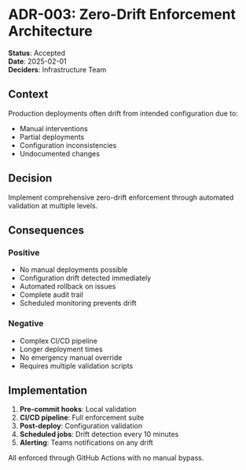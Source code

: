 # ADR-003: Zero-Drift Enforcement Architecture

**Status**: Accepted  
**Date**: 2025-02-01  
**Deciders**: Infrastructure Team

## Context

Production deployments often drift from intended configuration due to:
- Manual interventions
- Partial deployments
- Configuration inconsistencies
- Undocumented changes

## Decision

Implement comprehensive zero-drift enforcement through automated validation at multiple levels.

## Consequences

### Positive
- No manual deployments possible
- Configuration drift detected immediately
- Automated rollback on issues
- Complete audit trail
- Scheduled monitoring prevents drift

### Negative
- Complex CI/CD pipeline
- Longer deployment times
- No emergency manual override
- Requires multiple validation scripts

## Implementation

1. **Pre-commit hooks**: Local validation
2. **CI/CD pipeline**: Full enforcement suite
3. **Post-deploy**: Configuration validation
4. **Scheduled jobs**: Drift detection every 10 minutes
5. **Alerting**: Teams notifications on any drift

All enforced through GitHub Actions with no manual bypass.